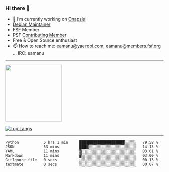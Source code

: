 ### Hi there 👋


- 🔭 I’m currently working on [Onapsis](http://onapsis.com)
- [Debian Maintainer](https://qa.debian.org/developer.php?login=eamanu%40yaerobi.com)
- FSF Member
- PSF [Contributing Member](https://www.python.org/psf/membership/#what-membership-classes-are-there)
- Free & Open Source enthusiast 
- 📫 How to reach me: eamanu@yaerobi.com, eamanu@members.fsf.org ... IRC: eamanu

---

<img height="180em" src="https://github-readme-stats.vercel.app/api?theme=dark&username=eamanu&show_icons=true&hide_border=true&&count_private=true&include_all_commits=true" />

[![Top Langs](https://github-readme-stats.vercel.app/api/top-langs/?theme=dark&username=eamanu&layout=compact)](https://github.com/anuraghazra/github-readme-stats)

---

<!--START_SECTION:waka-->

```text
Python           5 hrs 1 min     ████████████████████░░░░░   79.58 %
JSON             53 mins         ███▓░░░░░░░░░░░░░░░░░░░░░   14.13 %
YAML             11 mins         ▓░░░░░░░░░░░░░░░░░░░░░░░░   03.01 %
Markdown         11 mins         ▓░░░░░░░░░░░░░░░░░░░░░░░░   03.00 %
GitIgnore file   0 secs          ░░░░░░░░░░░░░░░░░░░░░░░░░   00.13 %
textmate         0 secs          ░░░░░░░░░░░░░░░░░░░░░░░░░   00.07 %
```

<!--END_SECTION:waka-->
